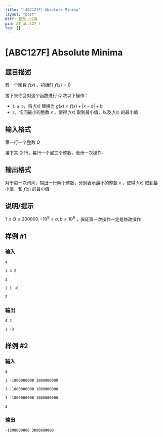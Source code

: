 ```yaml
---
title: "[ABC127F] Absolute Minima"
layout: "post"
diff: 普及+/提高
pid: AT_abc127_f
tag: []
---
```


# [ABC127F] Absolute Minima

## 题目描述

有一个函数 $f(x)$ ，初始时 $f(x)=0$

接下来你会对这个函数进行 $Q$ 次以下操作：

- $\texttt{1 a b}$，将 $f(x)$ 替换为 $g(x)=f(x)+|x-a|+b$
- $\texttt{2}$，询问最小的整数 $x$ ，使得  $f(x)$ 取到最小值，以及 $f(x)$ 的最小值

## 输入格式

第一行一个整数 $Q$

接下来 $Q$ 行，每行一个或三个整数，表示一次操作。

## 输出格式

对于每一次询问，输出一行两个整数，分别表示最小的整数 $x$ ，使得 $f(x)$ 取到最小值，和 $f(x)$ 的最小值

## 说明/提示

$1 \le Q \le 200000,-10^9 \le a,b \le 10^9$ ，保证第一次操作一定是修改操作

## 样例 #1

### 输入

```
4
1 4 2
2
1 1 -8
2
```

### 输出

```
4 2
1 -3
```

## 样例 #2

### 输入

```
4
1 -1000000000 1000000000
1 -1000000000 1000000000
1 -1000000000 1000000000
2
```

### 输出

```
-1000000000 3000000000
```

